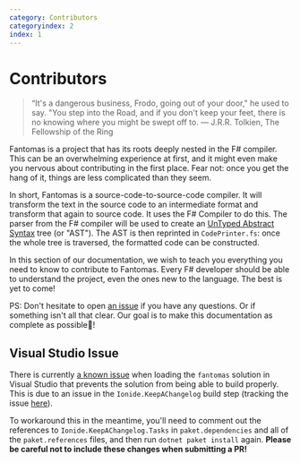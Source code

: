 ```yaml
---
category: Contributors
categoryindex: 2
index: 1
---
```

# Contributors

> “It's a dangerous business, Frodo, going out of your door," he used to say. "You step into the Road, and if you don't keep your feet, there is no knowing where you might be swept off to. ― J.R.R. Tolkien, The Fellowship of the Ring

Fantomas is a project that has its roots deeply nested in the F# compiler. This can be an overwhelming experience at first, and it might even make you nervous about contributing in the first place.
Fear not: once you get the hang of it, things are less complicated than they seem.

In short, Fantomas is a source-code-to-source-code compiler. It will transform the text in the source code to an intermediate format and transform that again to source code.
It uses the F# Compiler to do this. The parser from the F# compiler will be used to create an [UnTyped Abstract Syntax](https://fsharp.github.io/FSharp.Compiler.Service/reference/fsharp-compiler-syntaxtree.html) tree (or "AST").
The AST is then reprinted in `CodePrinter.fs`: once the whole tree is traversed, the formatted code can be constructed.

In this section of our documentation, we wish to teach you everything you need to know to contribute to Fantomas.
Every F# developer should be able to understand the project, even the ones new to the language.
The best is yet to come!

PS: Don't hesitate to open [an issue](https://github.com/fsprojects/fantomas/issues/new/choose) if you have any questions. 
Or if something isn't all that clear. Our goal is to make this documentation as complete as possible🎉!

## Visual Studio Issue

There is currently [a known issue](https://github.com/fsprojects/fantomas/issues/2447) when loading the `fantomas` solution in Visual Studio that prevents the solution from being able to build properly. This is due to an issue in the `Ionide.KeepAChangelog` build step (tracking the issue [here](https://github.com/ionide/KeepAChangelog/issues/8)).

To workaround this in the meantime, you'll need to comment out the references to `Ionide.KeepAChangelog.Tasks` in `paket.dependencies` and all of the `paket.references` files, and then run `dotnet paket install` again. **Please be careful not to include these changes when submitting a PR!**

<fantomas-nav next="./FSharp.html"></fantomas-nav>
